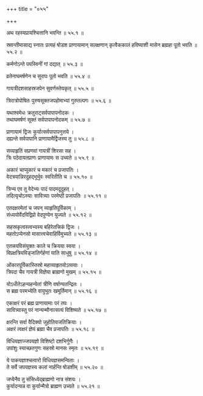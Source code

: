 +++
title = "०५५"

+++

अथ रहस्यप्रायश्चित्तानि भवन्ति ॥ ५५.१ ॥

स्रवन्तीमासाद्य स्नातः प्रत्यहं षोडश प्राणायामान् सलक्षणान् कृत्वैककालं हविष्याशी मासेन ब्रह्महा पूतो भवति ॥ ५५.२ ॥

कर्मणोऽन्ते पयस्विनीं गां दद्यात् ॥ ५५.३ ॥

व्रतेनाघमर्षणेन च सुरापः पूतो भवति ॥ ५५.४ ॥

गायत्रीदशसाहस्रजपेन सुवर्णस्तेयकृत् ॥ ५५.५ ॥

त्रिरात्रोपोषितः पुरुषसूक्तजपहोमाभ्यां गुरुतल्पगः ॥ ५५.६ ॥

यथाश्वमेधः क्रतुराट्सर्वपापापनोदकः  ।  
तथाघमर्षणं सूक्तं सर्वपापापनोदकम्  ॥ ५५.७ ॥

प्राणायामं द्विजः कुर्यात्सर्वपापापनुत्तये  ।  
दह्यन्ते सर्वपापानि प्राणायामैर्द्विजस्य तु  ॥ ५५.८ ॥

सव्याहृतिं सप्रणवां गायत्रीं शिरसा सह  ।  
त्रिः पठेदायतप्राणः प्राणायामः स उच्यते  ॥ ५५.९ ॥

अकारं चाप्युकारं च मकारं च प्रजापतिः  ।  
वेदत्रयान्निरदुहद्भूर्भुवः स्वरितीति च  ॥ ५५.१० ॥

त्रिभ्य एव तु वेदेभ्यः पादं पादमदूदुहत् ।  
तदित्यृचोऽस्याः सावित्र्याः परमेष्ठी प्रजापतिः  ॥ ५५.११ ॥

एतदक्षरमेतां च जपन् व्याहृतिपूर्विकाम्  ।  
संध्ययोर्वेदविद्विप्रो वेदपुण्येन युज्यते  ॥ ५५.१२ ॥

सहस्रकृत्वस्त्वभ्यस्य बहिरेतत्त्रिकं द्विजः  ।  
महतोऽप्येनसो मासात्त्वचेवाहिर्विमुच्यते  ॥ ५५.१३ ॥

एतत्त्रयविसंयुक्तः काले च क्रियया स्वया  ।  
विप्रक्षत्रियविड्जातिर्गर्हणां याति साधुषु  ॥ ५५.१४ ॥

ओंकारपूर्विकास्तिस्रो महाव्याहृतयोऽव्ययाः  ।  
त्रिपदा चैव गायत्री विज्ञेया ब्राह्मणो मुखम्  ॥ ५५.१५ ॥

योऽधीतेऽहन्यहन्येतां त्रीणि वर्षाण्यतन्द्रितः  ।  
स ब्रह्म परमभ्येति वायुभूतः खमूर्तिमान्  ॥ ५५.१६ ॥

एकाक्षरं परं ब्रह्म प्राणायामाः परं तपः  ।  
सावित्र्यास्तु परं नान्यन्मौनात्सत्यं विशिष्यते  ॥ ५५.१७ ॥

क्षरन्ति सर्वा वैदिक्यो जुहोतियजतिक्रियाः  ।  
अक्षरं त्वक्षरं ज्ञेयं ब्रह्मा चैव प्रजापतिः  ॥ ५५.१८ ॥

विधियज्ञाज्जपयज्ञो विशिष्टो दशभिर्गुणैः  ।  
उपांशुः स्याच्छतगुणः सहस्रो मानसः स्मृतः  ॥ ५५.१९ ॥

ये पाकयज्ञाश्चत्वारो विधियज्ञसमन्विताः  ।  
ते सर्वे जपयज्ञस्य कलां नार्हन्ति षोडशीम्  ॥ ५५.२० ॥

जप्येनैव तु संसिध्येद्ब्राह्मणो नात्र संशयः  ।  
कुर्यादन्यन्न वा कुर्यान्मैत्रो ब्राह्मण उच्यते  ॥ ५५.२१ ॥


